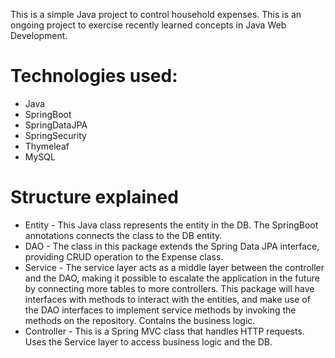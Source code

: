  This is a simple Java project to control household expenses. This is an ongoing project to exercise recently learned concepts in Java Web Development.

 # Technologies used:
  - Java
  - SpringBoot
  - SpringDataJPA
  - SpringSecurity
  - Thymeleaf
  - MySQL

 # Structure explained
  - Entity - This Java class represents the entity in the DB. The SpringBoot annotations connects the class to the DB entity.
  - DAO - The class in this package extends the Spring Data JPA interface, providing CRUD operation to the Expense class.
  - Service - The service layer acts as a middle layer between the controller and the DAO, making it possible to escalate the application in the future by connecting more tables to more controllers. This package will have interfaces with methods to interact with the entities, and make use of the DAO interfaces to implement service methods by invoking the methods on the repository. Contains the business logic.
  - Controller - This is a Spring MVC class that handles HTTP requests. Uses the Service layer to access business logic and the DB.
